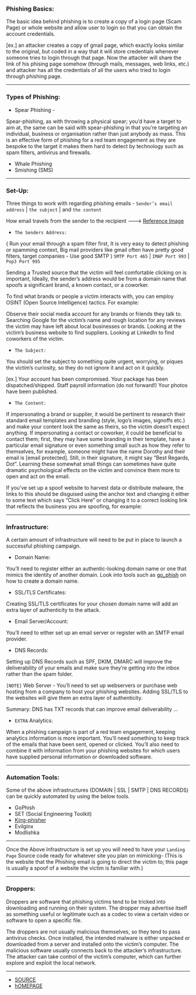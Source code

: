 
### Phishing Basics:

The basic idea behind phishing is to create a copy of a login page (Scam Page) or whole website and allow user to login so that you can obtain the account credentials. 


[ex.] an attacker creates a copy of gmail page, which exactly looks similar to the original, but coded in a way that it will store credentials whenever someone tries to login through that page. Now the attacker will share the link of his phising page somehow (through mails, messages, web links, etc.) and attacker has all the credentials of all the users who tried to login through phishing page.

* * *

### Types of Phishing:

* Spear Phishing - 

Spear-phishing, as with throwing a physical spear; you’d have a target to aim at, the same can be said with spear-phishing in that you’re targeting an individual, business or organisation rather than just anybody as mass. This is an effective form of phishing for a red team engagement as they are bespoke to the target it makes them hard to detect by technology such as spam filters, antivirus and firewalls.

* Whale Phishing
* Smishing (SMS)

* * *

### Set-Up:

Three  things to work with regarding phishing emails - ```Sender’s email address``` | ```the subject``` | and ```the content```

How email travels from the sender to the recipient ---> [Reference Image ](https://assets.tryhackme.com/additional/phishing1/email-network-flow-4.png)

* ```The Senders Address:```

(  Run your email through a spam filter first, It is very easy to detect phishing or spamming context, Big mail providers like gmail often have pretty good filters, target companies - Use good SMTP ) ``` SMTP Port 465 ``` | ``` IMAP Port 993 ``` | ``` Pop3 Port 995 ```

Sending a Trusted source that the victim will feel comfortable clicking on is important,
Ideally, the sender’s address would be from a domain name that spoofs a significant brand, a known contact, or a coworker.

To find what brands or people a victim interacts with, you can employ OSINT (Open Source Intelligence) tactics. For example:

Observe their social media account for any brands or friends they talk to. Searching Google for the victim’s name and rough location for any reviews the victim may have left about local businesses or brands. Looking at the victim’s business website to find suppliers. Looking at LinkedIn to find coworkers of the victim.

* ```The Subject:```

You should set the subject to something quite urgent, worrying, or piques the victim’s curiosity, so they do not ignore it and act on it quickly.

[ex.] Your account has been compromised.
Your package has been dispatched/shipped.
Staff payroll information (do not forward!)
Your photos have been published.

* ```The Content:```

If impersonating a brand or supplier, it would be pertinent to research their standard email templates and branding (style, logo’s images, signoffs etc.) and make your content look the same as theirs, so the victim doesn’t expect anything. If impersonating a contact or coworker, it could be beneficial to contact them; first, they may have some branding in their template, have a particular email signature or even something small such as how they refer to themselves, for example, someone might have the name Dorothy and their email is [email protected]. Still, in their signature, it might say “Best Regards, Dot”. Learning these somewhat small things can sometimes have quite dramatic psychological effects on the victim and convince them more to open and act on the email.

If you’ve set up a spoof website to harvest data or distribute malware, the links to this should be disguised using the anchor text and changing it either to some text which says “Click Here” or changing it to a correct looking link that reflects the business you are spoofing, for example:


* * *

### Infrastructure:

A certain amount of infrastructure will need to be put in place to launch a successful phishing campaign.

* Domain Name:

You’ll need to register either an authentic-looking domain name or one that mimics the identity of another domain. Look into tools such as [go_phish](https://github.com/gophish/gophish) on how to create a domain name.

* SSL/TLS Certificates:

Creating SSL/TLS certificates for your chosen domain name will add an extra layer of authenticity to the attack.

* Email Server/Account:

You’ll need to either set up an email server or register with an SMTP email provider.

* DNS Records:

Setting up DNS Records such as SPF, DKIM, DMARC will improve the deliverability of your emails and make sure they’re getting into the inbox rather than the spam folder.

``` [NOTE] ``` Web Server - You’ll need to set up webservers or purchase web hosting from a company to host your phishing websites. Adding SSL/TLS to the websites will give them an extra layer of authenticity.

Summary: DNS has TXT records that can improve email deliverability ...

* ``` EXTRA ``` Analytics:

When a phishing campaign is part of a red team engagement, keeping analytics information is more important. You’ll need something to keep track of the emails that have been sent, opened or clicked. You’ll also need to combine it with information from your phishing websites for which users have supplied personal information or downloaded software.

* * *

### Automation Tools:

Some of the above infrastructures (DOMAIN | SSL | SMTP | DNS RECORDS) can be quickly automated by using the below tools.

* GoPhish
* SET (Social Engineering Toolkit)
* [King-phisher](https://github.com/rsmusllp/king-phisher)
* Evilginx
* Modlishka

* * *
Once the Above Infrastructure is set up you will need to have your ```Landing Page``` Source code ready for whatever site you plan on mimicking- (This is the website that the Phishing email is going to direct the victim to; this page is usually a spoof of a website the victim is familiar with.)

* * *

### Droppers:

Droppers are software that phishing victims tend to be tricked into downloading and running on their system. The dropper may advertise itself as something useful or legitimate such as a codec to view a certain video or software to open a specific file.

The droppers are not usually malicious themselves, so they tend to pass antivirus checks. Once installed, the intended malware is either unpacked or downloaded from a server and installed onto the victim’s computer. The malicious software usually connects back to the attacker’s infrastructure. The attacker can take control of the victim’s computer, which can further explore and exploit the local network.



***

* [SOURCE](https://classroom.anir0y.in/post/tryhackme-phishingyl/#task-03-writing-convincing-phishing-emails)
* [hOMEPAGE](https://classroom.anir0y.in/categories/tryhackme/)
